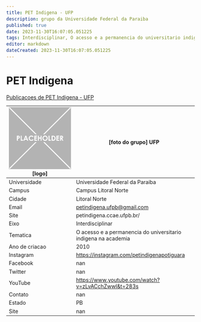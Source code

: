 ```yaml
---
title: PET Indigena - UFP
description: grupo da Universidade Federal da Paraiba
published: true
date: 2023-11-30T16:07:05.051225
tags: Interdisciplinar, O acesso e a permanencia do universitario indigena na academia
editor: markdown
dateCreated: 2023-11-30T16:07:05.051225
---
```


# PET Indigena

[Publicacoes de PET Indigena - UFP](/atividade/143PETIndigenaUFP/feed.md)

| ![placeholder.png](/placeholder.png) [logo] | [foto do grupo] UFP         |
| ------------------------------------------- | ------------------------------------------------- |
| Universidade                                | Universidade Federal da Paraiba      |
| Campus                                      | Campus Litoral Norte            |
| Cidade                                      | Litoral Norte             |
| Email                                       | petindigena.ufpb@gmail.com             |
| Site                                        | petindigena.ccae.ufpb.br/              |
| Eixo                                        | Interdisciplinar              |
| Tematica                                    | O acesso e a permanencia do universitario indigena na academia          |
| Ano de criacao                              | 2010        |
| Instagram                                   | https://instagram.com/petindigenapotiguara         |
| Facebook                                    | nan          |
| Twitter                                     | nan           |
| YouTube                                     | https://www.youtube.com/watch?v=zLvACchZwwI&t=283s           |
| Contato                                     | nan         |
| Estado                                      |  PB            |
| Site                                        | nan |
